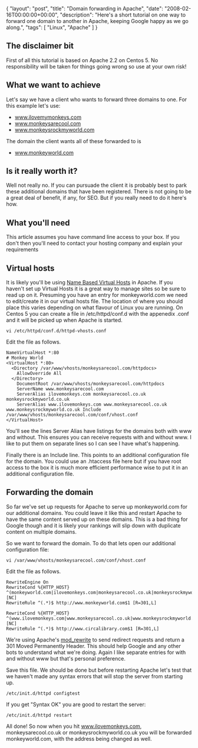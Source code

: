 {
  "layout": "post",
  "title": "Domain forwarding in Apache",
  "date": "2008-02-16T00:00:00+00:00",
  "description": "Here's a short tutorial on one way to forward one domain to another in Apache, keeping Google happy as we go along.",
  "tags": [
    "Linux",
    "Apache"
  ]
}

## The disclaimer bit

First of all this tutorial is based on Apache 2.2 on Centos 5. No responsibility will be taken for things going wrong so use at your own risk!

## What we want to achieve

Let's say we have a client who wants to forward three domains to one. For this example let's use: 

* www.ilovemymonkeys.com 
* www.monkeysarecool.com 
* www.monkeysrockmyworld.com 

The domain the client wants all of these forwarded to is 

* www.monkeyworld.com 

## Is it really worth it?

Well not really no. If you can pursuade the client it is probably best to park these additional domains that have been registered. There is not going to be a great deal of benefit, if any, for SEO. But if you really need to do it here's how. 

## What you'll need

This article assumes you have command line access to your box. If you don't then you'll need to contact your hosting company and explain your requirements

## Virtual hosts

It is likely you'll be using [Name Based Virtual Hosts][1] in Apache. If you haven't set up Virtual Hosts it is a great way to manage sites so be sure to read up on it. Presuming you have an entry for monkeyworld.com we need to edit/create it in our virtual hosts file. The location of where you should place this varies depending on what flavour of Linux you are running. On Centos 5 you can create a file in /etc/httpd/conf.d with the appenedix .conf and it will be picked up when Apache is started.  

    vi /etc/httpd/conf.d/httpd-vhosts.conf 

Edit the file as follows.

    NameVirtualHost *:80 
    # Monkey World 
    <VirtualHost *:80> 
      <Directory /var/www/vhosts/monkeysarecool.com/httpdocs> 
        AllowOverride All 
      </Directory> 
        DocumentRoot /var/www/vhosts/monkeysarecool.com/httpdocs 
        ServerName www.monkeysarecool.com 
        ServerAlias ilovemonkeys.com monkeysarecool.co.uk monkeysrockmyworld.co.uk 
        ServerAlias www.ilovemonkeys.com www.monkeysarecool.co.uk www.monkeysrockmyworld.co.uk Include /var/www/vhosts/monkeysarecool.com/conf/vhost.conf 
    </VirtualHost> 

You'll see the lines Server Alias have listings for the domains both with www and without. This ensures you can receive requests with and without www. I like to put them on separate lines so I can see I have what's happening.

Finally there is an Include line. This points to an additional configuration file for the domain. You could use an .htaccess file here but if you have root access to the box it is much more efficient performance wise to put it in an additional configuration file.

## Forwarding the domain

So far we've set up requests for Apache to serve up monkeyworld.com for our additional domains. You could leave it like this and restart Apache to have the same content served up on these domains. This is a bad thing for Google though and it is likely your rankings will slip down with duplicate content on multiple domains. 

So we want to forward the domain. To do that lets open our additional configuration file: 

    vi /var/www/vhosts/monkeysarecool.com/conf/vhost.conf

Edit the file as follows.

    RewriteEngine On
    RewriteCond %{HTTP_HOST} ^(monkeyworld.com|ilovemonkeys.com|monkeysarecool.co.uk|monkeysrockmyworld.co.uk) [NC] 
    RewriteRule ^(.*)$ http://www.monkeyworld.com$1 [R=301,L]

    RewriteCond %{HTTP_HOST} ^(www.ilovemonkeys.com|www.monkeysarecool.co.uk|www.monkeysrockmyworld.co.uk) [NC] 
    RewriteRule ^(.*)$ http://www.circalibrary.com$1 [R=301,L]

We're using Apache's [mod_rewrite][2] to send redirect requests and return a 301 Moved Permanently Header. This should help Google and any other bots to understand what we're doing. Again I like separate entries for with and without www but that's personal preference.

Save this file. We should be done but before restarting Apache let's test that we haven't made any syntax errors that will stop the server from starting up. 

    /etc/init.d/httpd configtest

If you get "Syntax OK" you are good to restart the server: 

    /etc/init.d/httpd restart

All done! So now when you hit www.ilovemonkeys.com, monkeysarecool.co.uk or monkeysrockmyworld.co.uk you will be forwarded monkeyworld.com, with the address being changed as well.

 [1]: http://httpd.apache.org/docs/2.2/vhosts/
 [2]: http://httpd.apache.org/docs/2.2/mod/mod_rewrite.html
